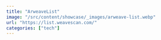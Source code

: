 ```yaml
---
title: "ArweaveList"
image: "/src/content/showcase/_images/arweave-list.webp"
url: "https://list.weavescan.com/"
categories: ["tech"]
---
```

